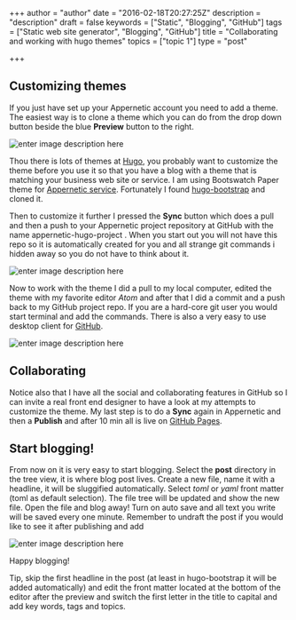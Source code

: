 +++
author = "author"
date = "2016-02-18T20:27:25Z"
description = "description"
draft = false
keywords = ["Static", "Blogging", "GitHub"]
tags = ["Static web site generator", "Blogging", "GitHub"]
title = "Collaborating and working with hugo themes"
topics = ["topic 1"]
type = "post"

+++
## Customizing themes
If you just have set up your Appernetic account you need to add a theme. The easiest way is to clone a theme which you can do from the drop down button beside the blue **Preview** button to the right. 

![enter image description here][1]

Thou there is lots of themes at [Hugo][2], you probably want to customize the theme before you use it so that you have a blog with  a theme that is matching your business web site or service. I am using Bootswatch Paper theme for [Appernetic service][3]. Fortunately I found [hugo-bootstrap][4] and cloned it. 

Then to customize it further I pressed the **Sync** button which does a pull and then a push to your Appernetic project repository at GitHub with the name appernetic-hugo-project . When you start out you will not have this repo so it is automatically created for you and all strange git commands i hidden away so you do not have to think about it.

![enter image description here][5]

Now to work with the theme I did a pull to my local computer, edited the theme with my favorite editor *Atom* and after that I did a commit and a push back to my GitHub project repo. If you are a hard-core git user you would start terminal and add the commands. There is also a very easy to use desktop client for [GitHub][6].

![enter image description here][7]

## Collaborating 
Notice also that I have all the social and collaborating features in GitHub so I can invite a real front end designer to have a look at my attempts to customize the theme. My last step is to do a **Sync** again in Appernetic and then a **Publish** and after 10 min all is live on [GitHub Pages][8].

## Start blogging!
From now on it is very easy to start blogging. Select the **post** directory in the tree view, it is where blog post lives. Create a new file,  name it with a headline, it will be sluggified automatically. Select *toml* or *yaml* front matter (toml as default selection). The file tree will be updated and show the new file. Open the file and blog away! Turn on auto save and all text you write will be saved every one minute. Remember to undraft the post if you would like to see it after publishing and add

![enter image description here][9]

Happy blogging!

Tip, skip the first headline in the post (at least in hugo-bootstrap it will be added automatically) and edit the front matter located at the bottom of the editor after the preview and switch the first letter in the title to capital and add key words, tags and topics.
 


  [1]: /images/themes-opt.png
  [2]: http://themes.gohugo.io/
  [3]: https://appernetic.io
  [4]: https://github.com/mmrath/hugo-bootstrap
  [5]: /images/Sync-opt.png
  [6]: https://desktop.github.com/
  [7]: /images/githubdesktop-opt.png
  [8]: https://appernetic.github.io/
  [9]: /images/Startblogging.png

